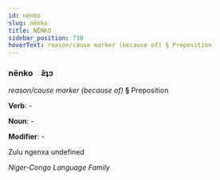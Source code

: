 ```yaml
---
id: nënko
slug: nënko
title: NËNKO
sidebar_position: 730
hoverText: reason/cause marker (because of) § Preposition
---
```


### nënko&emsp;<span kind="abugida">ƨ̃ʇɔ</span>

*reason/cause marker (because of)* **§** Preposition

**Verb**: -

**Noun**: -

**Modifier**: -

Zulu ngenxa undefined

*Niger-Congo Language Family*